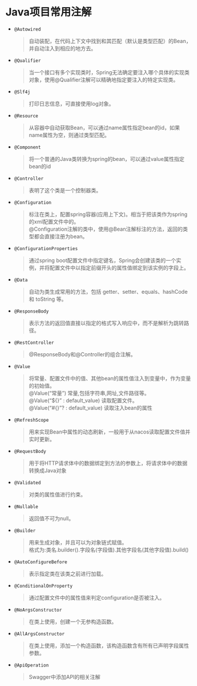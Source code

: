 # Java项目常用注解

+ `@Autowired`  
    >自动装配，在代码上下文中找到和其匹配（默认是类型匹配）的Bean，并自动注入到相应的地方去。
+ `@Qualifier`  
    >当一个接口有多个实现类时，Spring无法确定要注入哪个具体的实现类对象，使用@Qualifier注解可以精确地指定要注入的特定实现类。
+ `@Slf4j`  
    >打印日志信息，可直接使用log对象。
+ `@Resource`
    >从容器中自动获取Bean，可以通过name属性指定bean的id，如果name属性为空，则通过类型匹配。
+ `@Component`
    >将一个普通的Java类转换为spring的bean，可以通过value属性指定bean的id
+ `@Controller`
    >表明了这个类是一个控制器类。
+ `@Configuration`
    >标注在类上，配置spring容器(应用上下文)。相当于把该类作为spring的xml配置文件中的<beans>。  
    >@Configuration注解的类中，使用@Bean注解标注的方法，返回的类型都会直接注册为bean。  
+ `@ConfigurationProperties`
    >通过spring boot配置文件中指定键名，Spring会创建该类的一个实例，并将配置文件中以指定前缀开头的属性值绑定到该实例的字段上。
+ `@Data`
    >自动为类生成常用的方法，包括 getter、setter、equals、hashCode 和 toString 等。
+ `@ResponseBody`
    >表示方法的返回值直接以指定的格式写入响应中，而不是解析为跳转路径。
+ `@RestController`
    >@ResponseBody和@Controller的组合注解。
+ `@Value`
    >将常量、配置文件中的值、其他bean的属性值注入到变量中，作为变量的初始值。  
    >@Value(“常量”) 常量,包括字符串,网址,文件路径等。  
    >@Value(“${}” : default_value) 读取配置文件。  
    >@Value(“#{}”? : default_value) 读取注入bean的属性
+ `@RefreshScope`
    >用来实现Bean中属性的动态刷新，一般用于从nacos读取配置文件值并实时更新。
+ `@RequestBody`
    >用于将HTTP请求体中的数据绑定到方法的参数上，将请求体中的数据转换成Java对象
+ `@Validated`
    >对类的属性值进行约束。  
+ `@Nullable`
    >返回值不可为null。
+ `@Builder`  
    >用来生成对象，并且可以为对象链式赋值。  
    >格式为:类名.builder().字段名(字段值).其他字段名(其他字段值).build()
+ `@AutoConfigureBefore`
    >表示指定类在该类之前进行加载。
+ `@ConditionalOnProperty`
    >通过配置文件中的属性值来判定configuration是否被注入。
+ `@NoArgsConstructor`
    >在类上使用，创建一个无参构造函数。
+ `@AllArgsConstructor`
    >在类上使用，添加一个构造函数，该构造函数含有所有已声明字段属性参数。
+ `@ApiOperation`
    >Swagger中添加API的相关注解